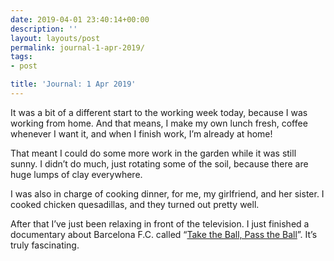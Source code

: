 ```yaml
---
date: 2019-04-01 23:40:14+00:00
description: ''
layout: layouts/post
permalink: journal-1-apr-2019/
tags:
- post

title: 'Journal: 1 Apr 2019'
---
```


<p>It was a bit of a different start to the working week today, because I was working from home. And that means, I make my own lunch fresh, coffee whenever I want it, and when I finish work, I’m already at home!</p>
<p>That meant I could do some more work in the garden while it was still sunny. I didn’t do much, just rotating some of the soil, because there are huge lumps of clay everywhere.</p>
<p>I was also in charge of cooking dinner, for me, my girlfriend, and her sister. I cooked chicken quesadillas, and they turned out pretty well.</p>
<p>After that I’ve just been relaxing in front of the television. I just finished a documentary about Barcelona F.C. called “<a href="https://www.imdb.com/title/tt9135854/">Take the Ball, Pass the Ball</a>”. It’s truly fascinating.</p>
